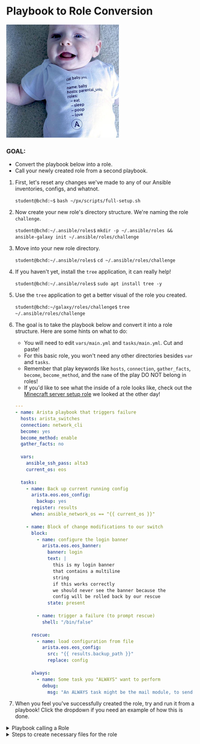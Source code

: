 # Playbook to Role Conversion

<img src="https://github.com/csfeeser/ansible_essentials/blob/main/data/ansiblebaby.jpg?raw=true" width="300"/>

### GOAL:
- Convert the playbook below into a role.
- Call your newly created role from a second playbook.

1. First, let's reset any changes we've made to any of our Ansible inventories, configs, and whatnot.

    `student@bchd:~$` `bash ~/px/scripts/full-setup.sh`
   
0. Now create your new role's directory structure. We're naming the role `challenge`.

    `student@bchd:~/.ansible/roles$` `mkdir -p ~/.ansible/roles && ansible-galaxy init ~/.ansible/roles/challenge`
    
0. Move into your new role directory.

    `student@bchd:~/.ansible/roles$` `cd ~/.ansible/roles/challenge`

0. If you haven't yet, install the `tree` application, it can really help!

    `student@bchd:~/.ansible/roles$` `sudo apt install tree -y`
    
0. Use the `tree` application to get a better visual of the role you created.

    `student@bchd:~/galaxy/roles/challenge$` `tree ~/.ansible/roles/challenge`

0. The goal is to take the playbook below and convert it into a role structure. Here are some hints on what to do:
   - You will need to edit `vars/main.yml` and `tasks/main.yml`. Cut and paste!
   - For this basic role, you won't need any other directories besides `var` and `tasks`.
   - Remember that play keywords like `hosts`, `connection`, `gather_facts`, `become`, `become_method`, and the `name` of the play DO NOT belong in roles!
   - If you'd like to see what the inside of a role looks like, check out the [Minecraft server setup role](https://github.com/rzfeeser/ansible-role-minecraft) we looked at the other day!
     
    ```yaml
    ---
    - name: Arista playbook that triggers failure
      hosts: arista_switches
      connection: network_cli
      become: yes
      become_method: enable
      gather_facts: no

      vars:
        ansible_ssh_pass: alta3
        current_os: eos  

      tasks: 
        - name: Back up current running config
          arista.eos.eos_config:
            backup: yes
          register: results
          when: ansible_network_os == "{{ current_os }}"

        - name: Block of change modifications to our switch
          block:
            - name: configure the login banner
              arista.eos.eos_banner:
                banner: login
                text: |
                  this is my login banner
                  that contains a multiline
                  string
                  if this works correctly
                  we should never see the banner because the
                  config will be rolled back by our rescue
                state: present

            - name: trigger a failure (to prompt rescue)
              shell: "/bin/false"

          rescue:
            - name: load configuration from file
              arista.eos.eos_config:
                src: "{{ results.backup_path }}"
                replace: config

          always:
            - name: Some task you "ALWAYS" want to perform
              debug:
                msg: "An ALWAYS task might be the mail module, to send an email to engineers or logging indicating a job just ran and its status."
    ```

0. When you feel you've successfully created the role, try and run it from a playbook! Click the dropdown if you need an example of how this is done.

<details>
<summary>Playbook calling a Role</summary>
<br>

```yaml
---
- name: executing a role
  hosts: arista_switches
  connection: network_cli
  become: yes
  become_method: enable
  gather_facts: no

  roles:
    - challenge
```

</details>

<details>
<summary>Steps to create necessary files for the role</summary>
<br>

1. Create the `vars/main.yml` file and add the necessary variables:

    `student@bchd~$` `vim ~/.ansible/roles/challenge/vars/main.yml`

    ```yaml
    ---
    ansible_ssh_pass: alta3
    current_os: eos
    ```

0. Create the `tasks/main.yml` file and add the tasks:

    `student@bchd~$` `vim ~/.ansible/roles/challenge/tasks/main.yml`

    ```yaml
    ---
    - name: Back up current running config
      arista.eos.eos_config:
        backup: yes
      register: results
      when: ansible_network_os == "{{ current_os }}"

    - name: Block of change modifications to our switch
      block:
        - name: configure the login banner
          arista.eos.eos_banner:
            banner: login
            text: |
              this is my login banner
              that contains a multiline
              string
              if this works correctly
              we should never see the banner because the
              config will be rolled back by our rescue
            state: present

        - name: trigger a failure (to prompt rescue)
          shell: "/bin/false"

      rescue:
        - name: load configuration from file
          arista.eos.eos_config:
            src: "{{ results.backup_path }}"
            replace: config

      always:
        - name: Some task you "ALWAYS" want to perform
          debug:
            msg: "An ALWAYS task might be the mail module, to send an email to engineers or logging indicating a job just ran and its status."
    ```

</details>
